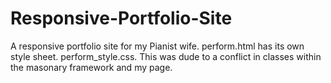 # Responsive-Portfolio-Site
A responsive portfolio site for my Pianist wife.
perform.html has its own style sheet. perform_style.css. This was dude to a conflict in classes within the masonary framework and my page. 
